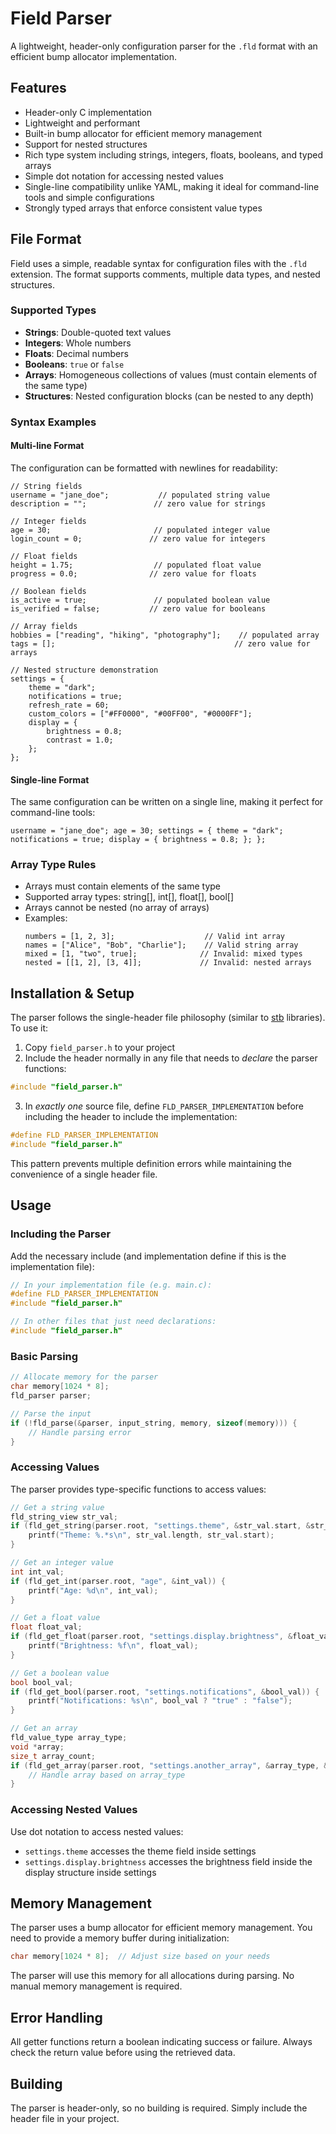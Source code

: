 # Field Parser

A lightweight, header-only configuration parser for the `.fld` format with an efficient bump allocator implementation.

## Features

- Header-only C implementation
- Lightweight and performant
- Built-in bump allocator for efficient memory management
- Support for nested structures
- Rich type system including strings, integers, floats, booleans, and typed arrays
- Simple dot notation for accessing nested values
- Single-line compatibility unlike YAML, making it ideal for command-line tools and simple configurations
- Strongly typed arrays that enforce consistent value types

## File Format

Field uses a simple, readable syntax for configuration files with the `.fld` extension. The format supports comments, multiple data types, and nested structures.

### Supported Types

- **Strings**: Double-quoted text values
- **Integers**: Whole numbers
- **Floats**: Decimal numbers
- **Booleans**: `true` or `false`
- **Arrays**: Homogeneous collections of values (must contain elements of the same type)
- **Structures**: Nested configuration blocks (can be nested to any depth)

### Syntax Examples

#### Multi-line Format
The configuration can be formatted with newlines for readability:

```field
// String fields
username = "jane_doe";           // populated string value
description = "";               // zero value for strings

// Integer fields  
age = 30;                       // populated integer value
login_count = 0;               // zero value for integers

// Float fields
height = 1.75;                  // populated float value
progress = 0.0;                // zero value for floats

// Boolean fields
is_active = true;               // populated boolean value
is_verified = false;           // zero value for booleans

// Array fields
hobbies = ["reading", "hiking", "photography"];    // populated array
tags = [];                                        // zero value for arrays

// Nested structure demonstration
settings = {
    theme = "dark";
    notifications = true;
    refresh_rate = 60;
    custom_colors = ["#FF0000", "#00FF00", "#0000FF"];
    display = {
        brightness = 0.8;
        contrast = 1.0;
    };
};
```

#### Single-line Format
The same configuration can be written on a single line, making it perfect for command-line tools:

```field
username = "jane_doe"; age = 30; settings = { theme = "dark"; notifications = true; display = { brightness = 0.8; }; };
```

### Array Type Rules

- Arrays must contain elements of the same type
- Supported array types: string[], int[], float[], bool[]
- Arrays cannot be nested (no array of arrays)
- Examples:
  ```field
  numbers = [1, 2, 3];                    // Valid int array
  names = ["Alice", "Bob", "Charlie"];    // Valid string array
  mixed = [1, "two", true];              // Invalid: mixed types
  nested = [[1, 2], [3, 4]];             // Invalid: nested arrays
  ```

## Installation & Setup

The parser follows the single-header file philosophy (similar to [stb](https://github.com/nothings/stb) libraries). To use it:

1. Copy `field_parser.h` to your project
2. Include the header normally in any file that needs to *declare* the parser functions:
```c
#include "field_parser.h"
```

3. In *exactly one* source file, define `FLD_PARSER_IMPLEMENTATION` before including the header to include the implementation:
```c
#define FLD_PARSER_IMPLEMENTATION
#include "field_parser.h"
```

This pattern prevents multiple definition errors while maintaining the convenience of a single header file.

## Usage

### Including the Parser

Add the necessary include (and implementation define if this is the implementation file):

```c
// In your implementation file (e.g. main.c):
#define FLD_PARSER_IMPLEMENTATION
#include "field_parser.h"

// In other files that just need declarations:
#include "field_parser.h"
```

### Basic Parsing

```c
// Allocate memory for the parser
char memory[1024 * 8];
fld_parser parser;

// Parse the input
if (!fld_parse(&parser, input_string, memory, sizeof(memory))) {
    // Handle parsing error
}
```

### Accessing Values

The parser provides type-specific functions to access values:

```c
// Get a string value
fld_string_view str_val;
if (fld_get_string(parser.root, "settings.theme", &str_val.start, &str_val.length)) {
    printf("Theme: %.*s\n", str_val.length, str_val.start);
}

// Get an integer value
int int_val;
if (fld_get_int(parser.root, "age", &int_val)) {
    printf("Age: %d\n", int_val);
}

// Get a float value
float float_val;
if (fld_get_float(parser.root, "settings.display.brightness", &float_val)) {
    printf("Brightness: %f\n", float_val);
}

// Get a boolean value
bool bool_val;
if (fld_get_bool(parser.root, "settings.notifications", &bool_val)) {
    printf("Notifications: %s\n", bool_val ? "true" : "false");
}

// Get an array
fld_value_type array_type;
void *array;
size_t array_count;
if (fld_get_array(parser.root, "settings.another_array", &array_type, &array, &array_count)) {
    // Handle array based on array_type
}
```

### Accessing Nested Values

Use dot notation to access nested values:
- `settings.theme` accesses the theme field inside settings
- `settings.display.brightness` accesses the brightness field inside the display structure inside settings

## Memory Management

The parser uses a bump allocator for efficient memory management. You need to provide a memory buffer during initialization:

```c
char memory[1024 * 8];  // Adjust size based on your needs
```

The parser will use this memory for all allocations during parsing. No manual memory management is required.

## Error Handling

All getter functions return a boolean indicating success or failure. Always check the return value before using the retrieved data.

## Building

The parser is header-only, so no building is required. Simply include the header file in your project.
